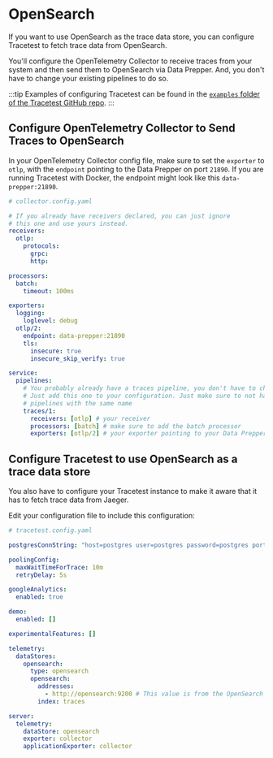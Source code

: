 # OpenSearch

If you want to use OpenSearch as the trace data store, you can configure Tracetest to fetch trace data from OpenSearch.

You'll configure the OpenTelemetry Collector to receive traces from your system and then send them to OpenSearch via Data Prepper. And, you don't have to change your existing pipelines to do so.

:::tip
Examples of configuring Tracetest can be found in the [`examples` folder of the Tracetest GitHub repo](https://github.com/kubeshop/tracetest/tree/main/examples). 
:::

## Configure OpenTelemetry Collector to Send Traces to OpenSearch

In your OpenTelemetry Collector config file, make sure to set the `exporter` to `otlp`, with the `endpoint` pointing to the Data Prepper on port `21890`. If you are running Tracetest with Docker, the endpoint might look like this `data-prepper:21890`.

```yaml
# collector.config.yaml

# If you already have receivers declared, you can just ignore
# this one and use yours instead.
receivers:
  otlp:
    protocols:
      grpc:
      http:

processors:
  batch:
    timeout: 100ms

exporters:
  logging:
    loglevel: debug
  otlp/2:
    endpoint: data-prepper:21890
    tls:
      insecure: true
      insecure_skip_verify: true

service:
  pipelines:
    # You probably already have a traces pipeline, you don't have to change it.
    # Just add this one to your configuration. Just make sure to not have two
    # pipelines with the same name
    traces/1:
      receivers: [otlp] # your receiver
      processors: [batch] # make sure to add the batch processor
      exporters: [otlp/2] # your exporter pointing to your Data Prepper instance

```

## Configure Tracetest to use OpenSearch as a trace data store

You also have to configure your Tracetest instance to make it aware that it has to fetch trace data from Jaeger. 

Edit your configuration file to include this configuration:

```yaml
# tracetest.config.yaml

postgresConnString: "host=postgres user=postgres password=postgres port=5432 sslmode=disable"

poolingConfig:
  maxWaitTimeForTrace: 10m
  retryDelay: 5s

googleAnalytics:
  enabled: true

demo:
  enabled: []

experimentalFeatures: []

telemetry:
  dataStores:
    opensearch:
      type: opensearch
      opensearch:
        addresses:
          - http://opensearch:9200 # This value is from the OpenSearch data store configuration.
        index: traces

server:
  telemetry:
    dataStore: opensearch
    exporter: collector
    applicationExporter: collector

```
